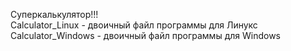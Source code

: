 Суперкалькулятор!!!  
Calculator_Linux - двоичный файл программы для Линукс  
Calculator_Windows - двоичный файл программы для Windows

